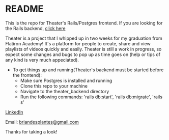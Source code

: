 # README

This is the repo for Theater's Rails/Postgres frontend. If you are looking for the Rails backend, [click here](https://github.com/Esketiit/theater_backend "It wont bite") 

Theater is a project that I whipped up in two weeks for my graduation from Flatiron Academy! It's a platform for people to create, share and view playlists of videos quickly and easily. Theater is still a work in progress, so expect some changes and bugs to pop up as time goes on (help or tips of any kind is very much appeciated). 

 * To get things up and running(Theater's backend must be started before the frontend):
    * Make sure Postgres is installed and running
    * Clone this repo to your machine
    * Navigate to the theater_backend directory
    * Run the following commands: 'rails db:start', 'rails db:migrate', 'rails s'


[LinkedIn](https://www.linkedin.com/in/brian-desplantes-374439179/)

Email: briandesplantes@gmail.com

Thanks for taking a look!